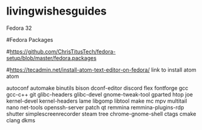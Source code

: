 # livingwishesguides

Fedora 32 

#Fedora Packages

#https://github.com/ChrisTitusTech/fedora-setup/blob/master/fedora.packages

#https://tecadmin.net/install-atom-text-editor-on-fedora/ link to install atom
 atom
 
autoconf
automake
binutils
bison
dconf-editor
discord
flex
fontforge
gcc
gcc-c++
git
glibc-headers
glibc-devel
gnome-tweak-tool
gparted
htop
joe
kernel-devel
kernel-headers
lame
libgomp
libtool
make
mc
mpv
multitail
nano
net-tools
openssh-server
patch
qt
remmina
remmina-plugins-rdp
shutter
simplescreenrecorder
steam
tree
chrome-gnome-shell
ctags
cmake
clang
dkms
